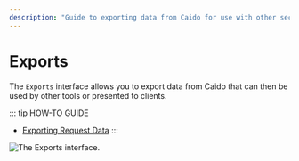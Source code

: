 ```yaml
---
description: "Guide to exporting data from Caido for use with other security tools or client presentations."
---
```


# Exports

The `Exports` interface allows you to export data from Caido that can then be used by other tools or presented to clients.

::: tip HOW-TO GUIDE

- [Exporting Request Data](/guides/exports_requests.md)
:::

<img alt="The Exports interface." src="/_images/exports_interface.png" center>
